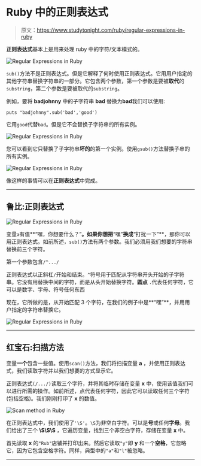# Ruby 中的正则表达式

> 原文：<https://www.studytonight.com/ruby/regular-expressions-in-ruby>

**正则表达式**基本上是用来处理 ruby 中的字符/文本模式的。

![Regular Expressions  in Ruby](../Images/3f9f5938114741b7b89dffbfd5d81851.png)

`sub()`方法不是正则表达式。但是它解释了何时使用正则表达式。它用用户指定的其他字符串替换字符串的一部分。它包含两个参数，第一个参数是要被**取代**的`substring`，第二个参数是要被取代的`substring`。

例如，要将 **badjohnny** 中的子字符串 **bad** 替换为**bad**我们可以使用:

```
puts "badjohnny".sub('bad','good')
```

它用`good`代替`bad`。但是它不会替换子字符串的所有实例。

![Regular Expressions  in Ruby](../Images/7c9c6d5a997ca1087b9ac002d05debb1.png)

您可以看到它只替换了子字符串**坏的**的第一个实例。使用`gsub()`方法替换子串的所有实例。

![Regular Expressions  in Ruby](../Images/52a3b7841d12420320e1af4e850caf2b.png)

像这样的事情可以在**正则表达式**中完成。

* * *

## 鲁比:正则表达式

![Regular Expressions in Ruby](../Images/d602fcacde1b378c7db261d13621e7bc.png)

变量`a`有值**“嘿，你想要什么？”**。如果你想把**“嘿”**换成**“打扰一下”**，那你可以用正则表达式。如前所述，`sub()`方法有两个参数。我们必须用我们想要的字符串替换前三个字符。

第一个参数包含`/^.../`

正则表达式以正斜杠`/`开始和结束。`^`符号用于匹配从字符串开头开始的子字符串。它没有用替换中间的字符，而是从头开始替换字符。**圆点** `.`代表任何字符，它可以是数字、字母、符号任何东西

现在，它所做的是，从开始匹配 3 个字符，在我们的例子中是**“嘿”**，并用用户指定的字符串替换它。

![Regular Expressions in Ruby](../Images/5ef09e009250c7b7d20bbf8cbfba7647.png)

* * *

## 红宝石:扫描方法

变量**一个**包含一些值。使用`scan()`方法，我们将扫描变量 **a** ，并使用正则表达式，我们读取字符并以我们想要的方式显示它。

正则表达式`(/.../)`读取三个字符，并将其临时存储在变量 **x** 中，使用该值我们可以进行所需的操作。如前所述，点代表任何字符，因此它可以读取任何三个字符(包括空格)。我们刚刚打印了 **x** 的数值。

![Scan method in Ruby](../Images/7bc4bb8ae1aa73fcefb6a02851289c94.png)

在正则表达式中，我们使用了`'\S'`。`\S`为非空白字符。可以是**号**或任何**字母**。我们给出了三个 **\S\S\S** ，它遍历变量，找到三个非空白字符，存储在变量 **x** 中。

首先读取 **x** 的`"Rub"`店铺并打印出来。然后它读取`"y"`即 **y** 和一个**空格**，它忽略它，因为它包含空格字符。同样，典型中的`"a"`和`"l"`被忽略。

* * *